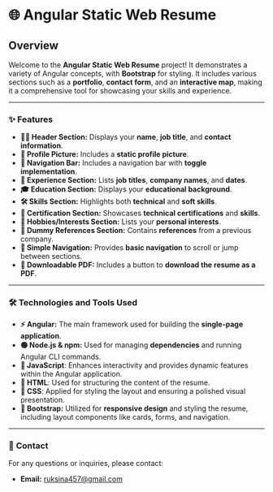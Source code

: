 # 🌐 **Angular Static Web Resume**

## Overview
Welcome to the **Angular Static Web Resume** project! It demonstrates a variety of Angular concepts, with **Bootstrap** for styling. It includes various sections such as a **portfolio**, **contact form**, and an **interactive map**, making it a comprehensive tool for showcasing your skills and experience.


---

### ✨ **Features**
- **🧑‍💼 Header Section:** Displays your **name**, **job title**, and **contact information**.
- **📸 Profile Picture:** Includes a **static profile picture**.
- **🧭 Navigation Bar:** Includes a navigation bar with **toggle implementation**.
- **💼 Experience Section:** Lists **job titles**, **company names**, and **dates**.
- **🎓 Education Section:** Displays your **educational background**.
- **🛠 Skills Section:** Highlights both **technical** and **soft skills**.
- **📜 Certification Section:** Showcases **technical certifications** and **skills**.
- **🎨 Hobbies/Interests Section:** Lists your **personal interests**.
- **📝 Dummy References Section:** Contains **references** from a previous company.
- **📑 Simple Navigation:** Provides **basic navigation** to scroll or jump between sections.
- **📄 Downloadable PDF:** Includes a button to **download the resume as a PDF**.

---

### 🛠 **Technologies and Tools Used**
- **⚡ Angular:** The main framework used for building the **single-page application**.
- **🟢 Node.js & npm:** Used for managing **dependencies** and running Angular CLI commands.
- **📜 JavaScript**: Enhances interactivity and provides dynamic features within the Angular application.
- **📄 HTML**: Used for structuring the content of the resume.
- **🎨 CSS**: Applied for styling the layout and ensuring a polished visual presentation.
- **🎨 Bootstrap:** Utilized for **responsive design** and styling the resume, including layout components like cards, forms, and navigation.

---

### 📩 **Contact**
For any questions or inquiries, please contact:
- **Email:** [ruksina457@gmail.com](mailto:ruksina457@gmail.com)

  
